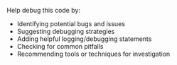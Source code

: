 Help debug this code by:
- Identifying potential bugs and issues
- Suggesting debugging strategies
- Adding helpful logging/debugging statements
- Checking for common pitfalls
- Recommending tools or techniques for investigation